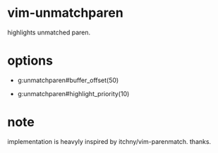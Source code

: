 # vim-unmatchparen

highlights unmatched paren.

# options

- g:unmatchparen#buffer_offset(50)

- g:unmatchparen#highlight_priority(10)

# note

implementation is heavyly inspired by itchny/vim-parenmatch. thanks.

